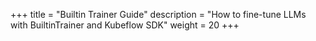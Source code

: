 +++
title = "Builtin Trainer Guide"
description = "How to fine-tune LLMs with BuiltinTrainer and Kubeflow SDK"
weight = 20
+++
